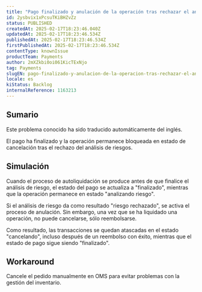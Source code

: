 ```yaml
---
title: "Pago finalizado y anulación de la operación tras rechazar el análisis de riesgos"
id: 2ysbvix1xPcsuTKiBHZvZz
status: PUBLISHED
createdAt: 2025-02-17T18:23:46.040Z
updatedAt: 2025-02-17T18:23:46.534Z
publishedAt: 2025-02-17T18:23:46.534Z
firstPublishedAt: 2025-02-17T18:23:46.534Z
contentType: knownIssue
productTeam: Payments
author: 2mXZkbi0oi061KicTExNjo
tag: Payments
slugEN: pago-finalizado-y-anulacion-de-la-operacion-tras-rechazar-el-analisis-de-riesgos
locale: es
kiStatus: Backlog
internalReference: 1163213
---
```


## Sumario

<div class="alert alert-info">
  <p>Este problema conocido ha sido traducido automáticamente del inglés.</p>
</div>


El pago ha finalizado y la operación permanece bloqueada en estado de cancelación tras el rechazo del análisis de riesgos.




## Simulación


Cuando el proceso de autoliquidación se produce antes de que finalice el análisis de riesgo, el estado del pago se actualiza a "finalizado", mientras que la operación permanece en estado "analizando riesgo".

Si el análisis de riesgo da como resultado "riesgo rechazado", se activa el proceso de anulación. Sin embargo, una vez que se ha liquidado una operación, no puede cancelarse, sólo reembolsarse.

Como resultado, las transacciones se quedan atascadas en el estado "cancelando", incluso después de un reembolso con éxito, mientras que el estado de pago sigue siendo "finalizado".



## Workaround



Cancele el pedido manualmente en OMS para evitar problemas con la gestión del inventario.





